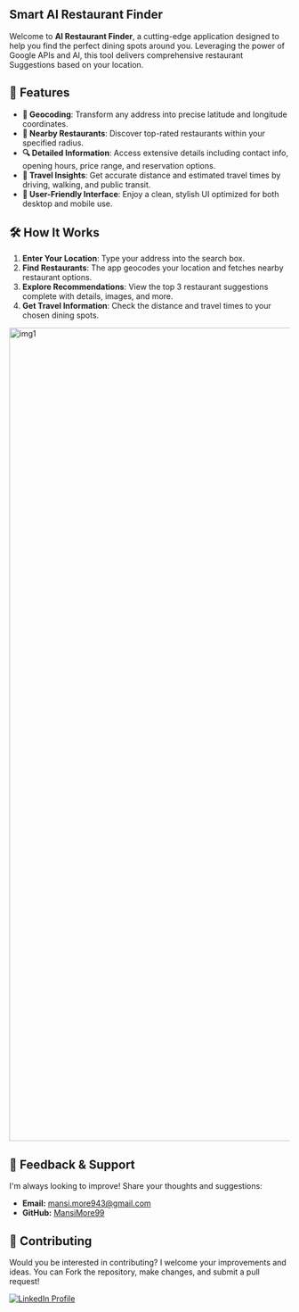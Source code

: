 ## Smart AI Restaurant Finder

Welcome to **AI Restaurant Finder**, a cutting-edge application designed to help you find the perfect dining spots around you. Leveraging the power of Google APIs and AI, this tool delivers comprehensive restaurant Suggestions based on your location.



## 🚀 Features

- **📍 Geocoding**: Transform any address into precise latitude and longitude coordinates.
- **🍴 Nearby Restaurants**: Discover top-rated restaurants within your specified radius.
- **🔍 Detailed Information**: Access extensive details including contact info, opening hours, price range, and reservation options.
- **🚗 Travel Insights**: Get accurate distance and estimated travel times by driving, walking, and public transit.
- **📱 User-Friendly Interface**: Enjoy a clean, stylish UI optimized for both desktop and mobile use.

## 🛠️ How It Works

1. **Enter Your Location**: Type your address into the search box.
2. **Find Restaurants**: The app geocodes your location and fetches nearby restaurant options.
3. **Explore Recommendations**: View the top 3 restaurant suggestions complete with details, images, and more.
4. **Get Travel Information**: Check the distance and travel times to your chosen dining spots.





<img width="1458" alt="img1" src="https://github.com/user-attachments/assets/d8e49524-40f1-4d88-b4b1-b4269dd6f4e1">




## 💬 Feedback & Support

I'm always looking to improve! Share your thoughts and suggestions:

- **Email:** mansi.more943@gmail.com
- **GitHub:** [MansiMore99](https://github.com/MansiMore99)

## 📢 Contributing

Would you be interested in contributing? I welcome your improvements and ideas. You can Fork the repository, make changes, and submit a pull request!




<a href="https://www.linkedin.com/in/mansi-more-0943/"> ![LinkedIn Profile](https://img.shields.io/badge/LinkedIn-0077B5?style=for-the-badge&logo=linkedin&logoColor=white) </a>
